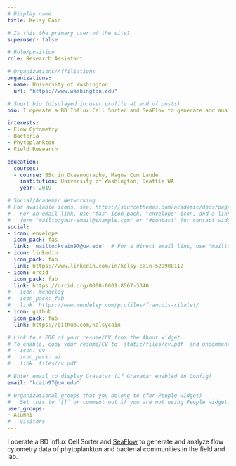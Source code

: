 ```yaml
---
# Display name
title: Kelsy Cain

# Is this the primary user of the site?
superuser: false

# Role/position
role: Research Assistant

# Organizations/Affiliations
organizations:
- name: University of Washington
  url: "https://www.washington.edu"

# Short bio (displayed in user profile at end of posts)
bio: I operate a BD Influx Cell Sorter and SeaFlow to generate and analyze flow cytometry data of phytoplankton and bacterial communities in the field and lab.

interests:
- Flow Cytometry
- Bacteria
- Phytoplankton
- Field Research

education:
  courses:
  - course: BSc in Oceanography, Magna Cum Laude
    institution: University of Washington, Seattle WA
    year: 2019

# Social/Academic Networking
# For available icons, see: https://sourcethemes.com/academic/docs/page-builder/#icons
#   For an email link, use "fas" icon pack, "envelope" icon, and a link in the
#   form "mailto:your-email@example.com" or "#contact" for contact widget.
social:
- icon: envelope
  icon_pack: fas
  link: 'mailto:kcain97@uw.edu'  # For a direct email link, use "mailto:test@example.org".
- icon: linkedin
  icon_pack: fab
  link: https://www.linkedin.com/in/kelsy-cain-529908112
- icon: orcid
  icon_pack: fab
  link: https://orcid.org/0000-0001-8567-3340
# - icon: mendeley
#   icon_pack: fab
#   link: https://www.mendeley.com/profiles/francois-ribalet/  
- icon: github
  icon_pack: fab
  link: https://github.com/kelsycain  

# Link to a PDF of your resume/CV from the About widget.
# To enable, copy your resume/CV to `static/files/cv.pdf` and uncomment the lines below.
# - icon: cv
#   icon_pack: ai
#   link: files/cv.pdf

# Enter email to display Gravatar (if Gravatar enabled in Config)
email: "kcain97@uw.edu"

# Organizational groups that you belong to (for People widget)
#   Set this to `[]` or comment out if you are not using People widget.
user_groups:
- Alumni
# - Visitors
---
```

 I operate a BD Influx Cell Sorter and [SeaFlow](https://seaflow.netlify.com/) to generate and analyze flow cytometry data of phytoplankton and bacterial communities in the field and lab. <br/>
